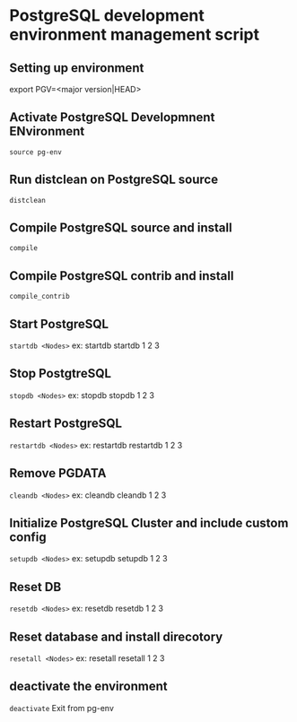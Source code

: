 # PostgreSQL development environment management script

## Setting up environment

export PGV=<major version|HEAD>

## Activate PostgreSQL Developmnent ENvironment
`source pg-env`

## Run distclean on PostgreSQL source
`distclean`

## Compile PostgreSQL source and install
`compile`

## Compile PostgreSQL contrib and install
`compile_contrib`

## Start PostgreSQL
`startdb <Nodes>`
ex:
  startdb
  startdb 1 2 3

## Stop PostgtreSQL
`stopdb <Nodes>`
ex:
  stopdb
  stopdb 1 2 3

## Restart PostgreSQL
`restartdb <Nodes>`
ex:
  restartdb
  restartdb 1 2 3

## Remove PGDATA
`cleandb <Nodes>`
ex:
  cleandb
  cleandb 1 2 3

## Initialize PostgreSQL Cluster and include custom config
`setupdb <Nodes>`
ex:
  setupdb
  setupdb 1 2 3

## Reset DB
`resetdb <Nodes>`
ex:
  resetdb
  resetdb 1 2 3

## Reset database and install direcotory
`resetall <Nodes>`
ex:
  resetall
  resetall 1 2 3

## deactivate the environment
`deactivate`
Exit from pg-env

